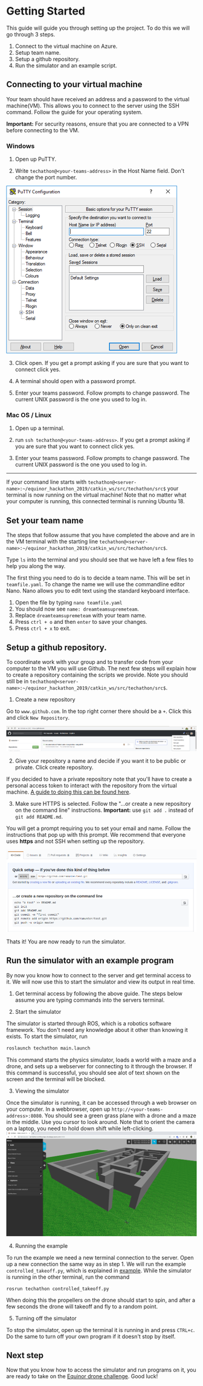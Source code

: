 # Getting Started

This guide will guide you through setting up the project. To do this we will go through 3 steps.

1. Connect to the virtual machine on Azure.
2. Setup team name.
3. Setup a github repository.
4. Run the simulator and an example script.

## Connecting to your virtual machine

Your team should have received an address and a password to the virtual machine(VM). This allows you to connect to the server using the SSH command. Follow the guide for your operating system.

**Important:** For security reasons, ensure that you are connected to a VPN before connecting to the VM.

### Windows

1. Open up PuTTY.

2. Write `techathon@<your-teams-address>` in the Host Name field. Don't change the port number.

![Putty](resources/putty.png)

3. Click open. If you get a prompt asking if you are sure that you want to connect click yes.

4. A terminal should open with a password prompt.

5. Enter your teams password. Follow prompts to change password. The current UNIX password is the one you used to log in.

### Mac OS / Linux

1. Open up a terminal.

2. run `ssh techathon@<your-teams-address>`. If you get a prompt asking if you are sure that you want to connect click yes.

3. Enter your teams password. Follow prompts to change password. The current UNIX password is the one you used to log in. 

---

If your command line starts with `techathon@<server-name>:~/equinor_hackathon_2019/catkin_ws/src/techathon/src$` your terminal is now running on the virtual machine! Note that no matter what your computer is running, this connected terminal is running Ubuntu 18.

## Set your team name

The steps that follow assume that you have completed the above and are in the VM terminal with the starting line `techathon@<server-name>:~/equinor_hackathon_2019/catkin_ws/src/techathon/src$`. 

Type `ls` into the terminal and you should see that we have left a few files to help you along the way.

The first thing you need to do is to decide a team name. This will be set in `teamfile.yaml`. To change the name we will use the commandline editor Nano. Nano allows you to edit text using the standard keyboard interface.

1. Open the file by typing `nano teamfile.yaml`
2. You should now see `name: dreamteamsupremeteam`.
3. Replace `dreamteamsupremeteam` with your team name.
4. Press `ctrl + o` and then `enter` to save your changes.
5. Press `ctrl + x` to exit.

## Setup a github repository.

To coordinate work with your group and to transfer code from your computer to the VM you will use Github. The next few steps will explain how to create a repository containing the scripts we provide. Note you should still be in `techathon@<server-name>:~/equinor_hackathon_2019/catkin_ws/src/techathon/src$`.

1. Create a new repository

Go to `www.github.com`. In the top right corner there should be a `+`. Click this and click `New Repository`.

![New_Repo](resources/new_repo.png)

2. Give your repository a name and decide if you want it to be public or private. Click create repository.

If you decided to have a private repository note that you'll have to create a personal access token to interact with the repository from the virtual machine. [A guide to doing this can be found here](https://help.github.com/en/articles/creating-a-personal-access-token-for-the-command-line). 

3. Make sure HTTPS is selected. Follow the "…or create a new repository on the command line" instructions. **Important:** use `git add .` instead of `git add README.md`.

You will get a prompt requiring you to set your email and name. Follow the instructions that pop up with this prompt. We recommend that everyone uses **https** and not SSH when setting up the repository. 

![git_instructions](resources/gitguide.png)

Thats it! You are now ready to run the simulator.

## Run the simulator with an example program
By now you know how to connect to the server and get terminal access to it. We will now use this to start the simulator and view its output in real time. 
1. Get terminal access by following the above guide. The steps below assume you are typing commands into the servers terminal. 

2. Start the simulator

The simulator is started through ROS, which is a robotics software framework. You don't need any knowledge about it other than knowing it exists. To start the simulator, run 
```bash
roslaunch techathon main.launch
```
This command starts the physics simulator, loads a world with a maze and a drone, and sets up a webserver for connecting to it through the browser. If this command is successful, you should see alot of text shown on the screen and the terminal will be blocked.

3. Viewing the simulator

Once the simulator is running, it can be accessed through a web browser on your computer. 
In a webbrowser, open up `http://<your-teams-address>:8080`. You should see a green grass plane with a drone and a maze in the middle. Use you cursor to look around. Note that to orient the camera on a laptop, you need to hold down shift while left-clicking. 
![gazebo web](resources/gzweb.png)

4. Running the example

To run the example we need a new terminal connection to the server. Open up a new connection the same way as in step 1. We will run the example `controlled_takeoff.py`, which is explained in [example](examples.md). While the simulator is running in the other terminal, run the command
```
rosrun techathon controlled_takeoff.py
```
When doing this the propellers on the drone should start to spin, and after a few seconds the drone will takeoff and fly to a random point. 

5. Turning off the simulator

To stop the simulator, open up the terminal it is running in and press `CTRL+c`. Do the same to turn off your own program if it doesn't stop by itself. 


## Next step
Now that you know how to access the simulator and run programs on it, you are ready to take on the [Equinor drone challenge](task.md). Good luck!


